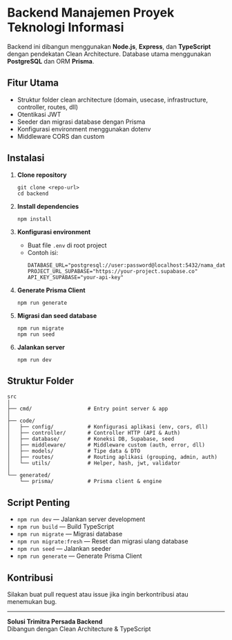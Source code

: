 # Backend Manajemen Proyek Teknologi Informasi

Backend ini dibangun menggunakan **Node.js**, **Express**, dan **TypeScript** dengan pendekatan Clean Architecture. Database utama menggunakan **PostgreSQL** dan ORM **Prisma**.

## Fitur Utama
- Struktur folder clean architecture (domain, usecase, infrastructure, controller, routes, dll)
- Otentikasi JWT
- Seeder dan migrasi database dengan Prisma
- Konfigurasi environment menggunakan dotenv
- Middleware CORS dan custom

## Instalasi

1. **Clone repository**
   ```
   git clone <repo-url>
   cd backend
   ```

2. **Install dependencies**
   ```
   npm install
   ```

3. **Konfigurasi environment**
   - Buat file `.env` di root project
   - Contoh isi:
     ```
     DATABASE_URL="postgresql://user:password@localhost:5432/nama_database"
     PROJECT_URL_SUPABASE="https://your-project.supabase.co"
     API_KEY_SUPABASE="your-api-key"
     ```

4. **Generate Prisma Client**
   ```
   npm run generate
   ```

5. **Migrasi dan seed database**
   ```
   npm run migrate
   npm run seed
   ```

6. **Jalankan server**
   ```
   npm run dev
   ```
## Struktur Folder

```
src
│
├── cmd/                  # Entry point server & app
│
├── code/
│   ├── config/           # Konfigurasi aplikasi (env, cors, dll)
│   ├── controller/       # Controller HTTP (API & Auth)
│   ├── database/         # Koneksi DB, Supabase, seed
│   ├── middleware/       # Middleware custom (auth, error, dll)
│   ├── models/           # Tipe data & DTO
│   ├── routes/           # Routing aplikasi (grouping, admin, auth)
│   └── utils/            # Helper, hash, jwt, validator
│
└── generated/
    └── prisma/           # Prisma client & engine
```

## Script Penting

- `npm run dev` — Jalankan server development
- `npm run build` — Build TypeScript
- `npm run migrate` — Migrasi database
- `npm run migrate:fresh` — Reset dan migrasi ulang database
- `npm run seed` — Jalankan seeder
- `npm run generate` — Generate Prisma Client

## Kontribusi

Silakan buat pull request atau issue jika ingin berkontribusi atau menemukan bug.

---

**Solusi Trimitra Persada Backend**  
Dibangun dengan Clean Architecture & TypeScript